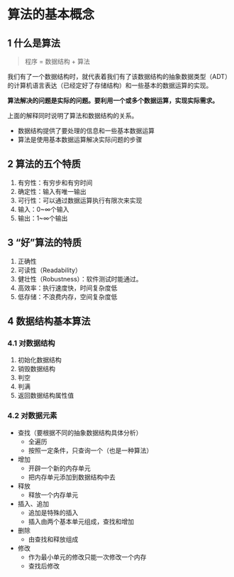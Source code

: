 # 算法的基本概念

## 1 什么是算法

> 程序 = 数据结构 + 算法

我们有了一个数据结构时，就代表着我们有了该数据结构的抽象数据类型（ADT）的计算机语言表达（已经定好了存储结构）和一些基本的数据运算的实现。

**算法解决的问题是实际的问题。要利用一个或多个数据运算，实现实际需求。**

上面的解释同时说明了算法和数据结构的关系。

* 数据结构提供了要处理的信息和一些基本数据运算
* 算法是使用基本数据运算解决实际问题的步骤

## 2 算法的五个特质

1. 有穷性：有穷步和有穷时间
2. 确定性：输入有唯一输出
3. 可行性：可以通过数据运算执行有限次来实现
4. 输入：0\~∞个输入
5. 输出：1\~∞个输出

## 3 “好”算法的特质

1. 正确性
2. 可读性（Readability）
3. 健壮性（Robustness）：软件测试时能通过。
4. 高效率：执行速度快，时间复杂度低
5. 低存储：不浪费内存，空间复杂度低

## 4 数据结构基本算法

### 4.1 对数据结构

1. 初始化数据结构
2. 销毁数据结构
3. 判空
4. 判满
5. 返回数据结构属性值

### 4.2 对数据元素

* 查找（要根据不同的抽象数据结构具体分析）
  * 全遍历
  * 按照一定条件，只查询一个（也是一种算法）
* 增加
  * 开辟一个新的内存单元
  * 把内存单元添加到数据结构中去
* 释放
  * 释放一个内存单元
* 插入、追加
  * 追加是特殊的插入
  * 插入由两个基本单元组成，查找和增加
* 删除
  * 由查找和释放组成
* 修改
  * 作为最小单元的修改只能一次修改一个内存
  * 查找后修改
